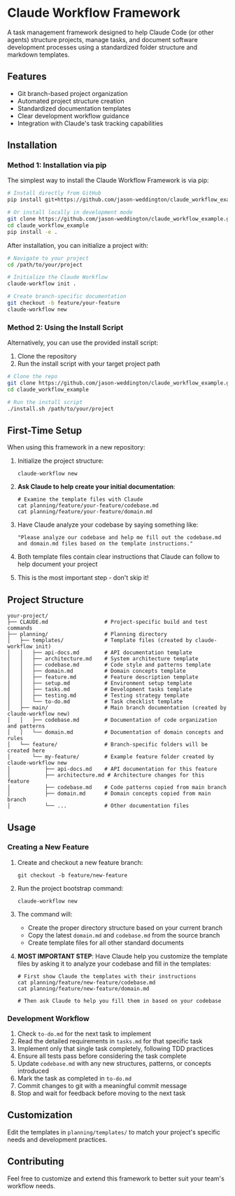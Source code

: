 # Claude Workflow Framework

A task management framework designed to help Claude Code (or other agents) structure projects, manage tasks, and document software development processes using a standardized folder structure and markdown templates.

## Features

- Git branch-based project organization
- Automated project structure creation
- Standardized documentation templates
- Clear development workflow guidance
- Integration with Claude's task tracking capabilities

## Installation

### Method 1: Installation via pip

The simplest way to install the Claude Workflow Framework is via pip:

```bash
# Install directly from GitHub
pip install git+https://github.com/jason-weddington/claude_workflow_example.git

# Or install locally in development mode
git clone https://github.com/jason-weddington/claude_workflow_example.git
cd claude_workflow_example
pip install -e .
```

After installation, you can initialize a project with:

```bash
# Navigate to your project
cd /path/to/your/project

# Initialize the Claude Workflow
claude-workflow init .

# Create branch-specific documentation
git checkout -b feature/your-feature
claude-workflow new
```

### Method 2: Using the Install Script

Alternatively, you can use the provided install script:

1. Clone the repository
2. Run the install script with your target project path

```bash
# Clone the repo
git clone https://github.com/jason-weddington/claude_workflow_example.git
cd claude_workflow_example

# Run the install script
./install.sh /path/to/your/project
```

## First-Time Setup

When using this framework in a new repository:

1. Initialize the project structure:
   ```
   claude-workflow new
   ```

2. **Ask Claude to help create your initial documentation**:
   ```
   # Examine the template files with Claude
   cat planning/feature/your-feature/codebase.md
   cat planning/feature/your-feature/domain.md
   ```

3. Have Claude analyze your codebase by saying something like:
   ```
   "Please analyze our codebase and help me fill out the codebase.md and domain.md files based on the template instructions."
   ```

4. Both template files contain clear instructions that Claude can follow to help document your project
5. This is the most important step - don't skip it!

## Project Structure

```
your-project/
├── CLAUDE.md                  # Project-specific build and test commands
├── planning/                  # Planning directory
│   ├── templates/             # Template files (created by claude-workflow init)
│   │   ├── api-docs.md        # API documentation template
│   │   ├── architecture.md    # System architecture template
│   │   ├── codebase.md        # Code style and patterns template
│   │   ├── domain.md          # Domain concepts template
│   │   ├── feature.md         # Feature description template
│   │   ├── setup.md           # Environment setup template
│   │   ├── tasks.md           # Development tasks template
│   │   ├── testing.md         # Testing strategy template
│   │   └── to-do.md           # Task checklist template
│   ├── main/                  # Main branch documentation (created by claude-workflow new)
│   │   ├── codebase.md        # Documentation of code organization and patterns
│   │   └── domain.md          # Documentation of domain concepts and rules
│   └── feature/               # Branch-specific folders will be created here
│       └── my-feature/        # Example feature folder created by claude-workflow new
│           ├── api-docs.md    # API documentation for this feature
│           ├── architecture.md # Architecture changes for this feature
│           ├── codebase.md    # Code patterns copied from main branch
│           ├── domain.md      # Domain concepts copied from main branch
│           └── ...            # Other documentation files
```

## Usage

### Creating a New Feature

1. Create and checkout a new feature branch:
   ```
   git checkout -b feature/new-feature
   ```

2. Run the project bootstrap command:
   ```
   claude-workflow new
   ```

3. The command will:
   - Create the proper directory structure based on your current branch
   - Copy the latest `domain.md` and `codebase.md` from the source branch
   - Create template files for all other standard documents

4. **MOST IMPORTANT STEP**: Have Claude help you customize the template files by asking it to analyze your codebase and fill in the templates:
   ```
   # First show Claude the templates with their instructions
   cat planning/feature/new-feature/codebase.md
   cat planning/feature/new-feature/domain.md
   
   # Then ask Claude to help you fill them in based on your codebase
   ```

### Development Workflow

1. Check `to-do.md` for the next task to implement
2. Read the detailed requirements in `tasks.md` for that specific task
3. Implement only that single task completely, following TDD practices
4. Ensure all tests pass before considering the task complete
5. Update `codebase.md` with any new structures, patterns, or concepts introduced
6. Mark the task as completed in `to-do.md`
7. Commit changes to git with a meaningful commit message
8. Stop and wait for feedback before moving to the next task

## Customization

Edit the templates in `planning/templates/` to match your project's specific needs and development practices.

## Contributing

Feel free to customize and extend this framework to better suit your team's workflow needs.